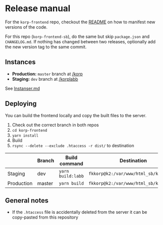 # Release manual

For the `korp-frontend` repo, checkout the [README](https://github.com/spraakbanken/korp-frontend/blob/dev/README.md#branches-releases-and-versions) on how to manifest new versions of the code.

For this repo (`korp-frontend-sb`), do the same but skip `package.json` and `CHANGELOG.md`. If nothing has changed between two releases, optionally add the new version tag to the same commit.


## Instances

- **Production:** `master` branch at [/korp](https://spraakbanken.gu.se/korp/)
- **Staging:** `dev` branch at [/korplabb](https://spraakbanken.gu.se/korplabb/)

See [Instanser.md](https://github.com/spraakbanken/dev-docs/blob/main/Instanser.md)


## Deploying

You can build the frontend locally and copy the built files to the server.

1. Check out the correct branch in both repos
2. `cd korp-frontend`
3. `yarn install`
4. Build
5. `rsync --delete --exclude .htaccess -r dist/` to destination

|            | Branch | Build command     | Destination                            |
|------------|--------|-------------------|----------------------------------------|
| Staging    | dev    | `yarn build:labb` | `fkkorp@k2:/var/www/html_sb/korplabb/` |
| Production | master | `yarn build`      | `fkkorp@k2:/var/www/html_sb/korp/`     |


## General notes

- If the `.htaccess` file is accidentally deleted from the server it can be copy-pasted from this repository
